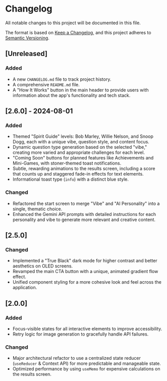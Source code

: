 # Changelog

All notable changes to this project will be documented in this file.

The format is based on [Keep a Changelog](https://keepachangelog.com/en/1.0.0/),
and this project adheres to [Semantic Versioning](https://semver.org/spec/v2.0.0.html).

## [Unreleased]

### Added
- A new `CHANGELOG.md` file to track project history.
- A comprehensive `README.md` file.
- A "How It Works" button in the main header to provide users with information about the app's functionality and tech stack.

## [2.6.0] - 2024-08-01

### Added
- Themed "Spirit Guide" levels: Bob Marley, Willie Nelson, and Snoop Dogg, each with a unique vibe, question style, and content focus.
- Dynamic question type generation based on the selected "vibe," creating more varied and appropriate challenges for each level.
- "Coming Soon" buttons for planned features like Achievements and Mini-Games, with stoner-themed toast notifications.
- Subtle, rewarding animations to the results screen, including a score that counts up and staggered fade-in effects for text elements.
- Informational toast type (`info`) with a distinct blue style.

### Changed
- Refactored the start screen to merge "Vibe" and "AI Personality" into a single, thematic choice.
- Enhanced the Gemini API prompts with detailed instructions for each personality and vibe to generate more relevant and creative content.

## [2.5.0]

### Changed
- Implemented a "True Black" dark mode for higher contrast and better aesthetics on OLED screens.
- Revamped the main CTA button with a unique, animated gradient flow effect.
- Unified component styling for a more cohesive look and feel across the application.

## [2.0.0]

### Added
- Focus-visible states for all interactive elements to improve accessibility.
- Retry logic for image generation to gracefully handle API failures.

### Changed
- Major architectural refactor to use a centralized state reducer (`useReducer` & Context API) for more predictable and manageable state.
- Optimized performance by using `useMemo` for expensive calculations on the results screen.
